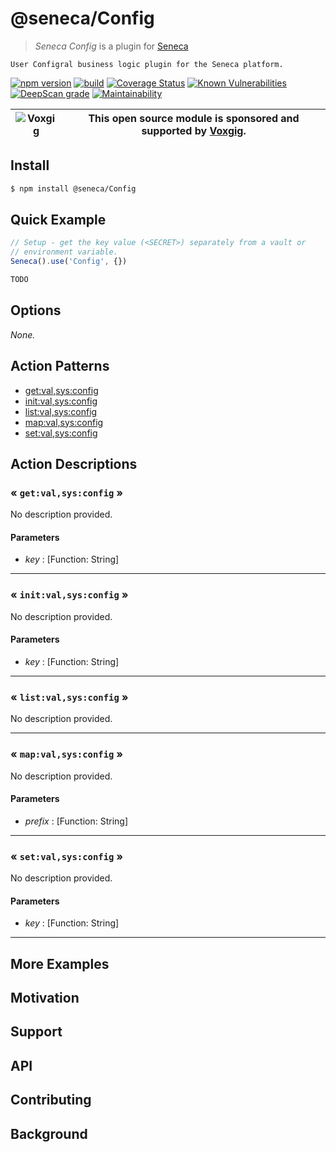 # @seneca/Config

> _Seneca Config_ is a plugin for [Seneca](http://senecajs.org)

    User Configral business logic plugin for the Seneca platform.

[![npm version](https://img.shields.io/npm/v/@seneca/Config.svg)](https://npmjs.com/package/@seneca/Config)
[![build](https://github.com/senecajs/seneca-Config/actions/workflows/build.yml/badge.svg)](https://github.com/senecajs/seneca-Config/actions/workflows/build.yml)
[![Coverage Status](https://coveralls.io/repos/github/senecajs/seneca-Config/badge.svg?branch=main)](https://coveralls.io/github/senecajs/seneca-Config?branch=main)
[![Known Vulnerabilities](https://snyk.io/test/github/senecajs/seneca-Config/badge.svg)](https://snyk.io/test/github/senecajs/seneca-Config)
[![DeepScan grade](https://deepscan.io/api/teams/5016/projects/20872/branches/581541/badge/grade.svg)](https://deepscan.io/dashboard#view=project&tid=5016&pid=20872&bid=581541)
[![Maintainability](https://api.codeclimate.com/v1/badges/8242b80adb8acb685afd/maintainability)](https://codeclimate.com/github/senecajs/seneca-Config/maintainability)

| ![Voxgig](https://www.voxgig.com/res/img/vgt01r.png) | This open source module is sponsored and supported by [Voxgig](https://www.voxgig.com). |
| ---------------------------------------------------- | --------------------------------------------------------------------------------------- |

## Install

```sh
$ npm install @seneca/Config
```

## Quick Example

```js
// Setup - get the key value (<SECRET>) separately from a vault or
// environment variable.
Seneca().use('Config', {})

TODO
```

<!--START:options-->

## Options

_None._

<!--END:options-->

<!--START:action-list-->


## Action Patterns

* [get:val,sys:config](#-getvalsysconfig-)
* [init:val,sys:config](#-initvalsysconfig-)
* [list:val,sys:config](#-listvalsysconfig-)
* [map:val,sys:config](#-mapvalsysconfig-)
* [set:val,sys:config](#-setvalsysconfig-)


<!--END:action-list-->

<!--START:action-desc-->


## Action Descriptions

### &laquo; `get:val,sys:config` &raquo;

No description provided.


#### Parameters


* _key_ : [Function: String]


----------
### &laquo; `init:val,sys:config` &raquo;

No description provided.


#### Parameters


* _key_ : [Function: String]


----------
### &laquo; `list:val,sys:config` &raquo;

No description provided.



----------
### &laquo; `map:val,sys:config` &raquo;

No description provided.


#### Parameters


* _prefix_ : [Function: String]


----------
### &laquo; `set:val,sys:config` &raquo;

No description provided.


#### Parameters


* _key_ : [Function: String]


----------


<!--END:action-desc-->

## More Examples

## Motivation

## Support

## API

## Contributing

## Background
